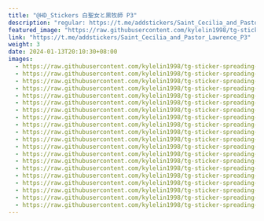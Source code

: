 ```yaml
---
title: "@HD_Stickers 白聖女と黒牧師 P3"
description: "regular: https://t.me/addstickers/Saint_Cecilia_and_Pastor_Lawrence_P3"
featured_image: "https://raw.githubusercontent.com/kylelin1998/tg-sticker-spreading-worldwide-images/main/img/69008a9b-08d1-4f1e-a0bb-7075c5663458.jpg"
link: "https://t.me/addstickers/Saint_Cecilia_and_Pastor_Lawrence_P3"
weight: 3
date: 2024-01-13T20:10:30+08:00
images:
  - https://raw.githubusercontent.com/kylelin1998/tg-sticker-spreading-worldwide-images/main/img/69008a9b-08d1-4f1e-a0bb-7075c5663458.jpg
  - https://raw.githubusercontent.com/kylelin1998/tg-sticker-spreading-worldwide-images/main/img/af487d1a-1621-4cda-ba92-cdf5ccbe9a73.jpg
  - https://raw.githubusercontent.com/kylelin1998/tg-sticker-spreading-worldwide-images/main/img/a083f95a-6d84-4a40-a01a-4f7cbc271e81.jpg
  - https://raw.githubusercontent.com/kylelin1998/tg-sticker-spreading-worldwide-images/main/img/3c01dae0-4334-49cc-ace4-d9fbb54c4236.jpg
  - https://raw.githubusercontent.com/kylelin1998/tg-sticker-spreading-worldwide-images/main/img/8e3bd716-302e-49b6-a082-886d50075285.jpg
  - https://raw.githubusercontent.com/kylelin1998/tg-sticker-spreading-worldwide-images/main/img/916ec803-1e5f-40f0-9279-ed578c30fe61.jpg
  - https://raw.githubusercontent.com/kylelin1998/tg-sticker-spreading-worldwide-images/main/img/ca5b9b6f-dae0-4b99-b7cd-544e7582e10e.jpg
  - https://raw.githubusercontent.com/kylelin1998/tg-sticker-spreading-worldwide-images/main/img/5f4e7e2e-7357-4526-b873-5347cae43471.jpg
  - https://raw.githubusercontent.com/kylelin1998/tg-sticker-spreading-worldwide-images/main/img/9aeab5da-f5a7-4158-a342-245f26d7401a.jpg
  - https://raw.githubusercontent.com/kylelin1998/tg-sticker-spreading-worldwide-images/main/img/d9ea9d26-7bc2-4be6-b742-602cf4efd443.jpg
  - https://raw.githubusercontent.com/kylelin1998/tg-sticker-spreading-worldwide-images/main/img/d2f995ae-c757-4292-bf12-430aba289091.jpg
  - https://raw.githubusercontent.com/kylelin1998/tg-sticker-spreading-worldwide-images/main/img/1b32b15d-bc94-4d60-99f3-0f0c87ba2dbe.jpg
  - https://raw.githubusercontent.com/kylelin1998/tg-sticker-spreading-worldwide-images/main/img/1ac74146-147d-4dc9-9a93-04bce9ac4905.jpg
  - https://raw.githubusercontent.com/kylelin1998/tg-sticker-spreading-worldwide-images/main/img/51ac8a9b-b7fc-468c-9b3c-ec8c29057a16.jpg
  - https://raw.githubusercontent.com/kylelin1998/tg-sticker-spreading-worldwide-images/main/img/ac20c8c8-0bfe-413e-b8ba-3fe1fa49cf9f.jpg
  - https://raw.githubusercontent.com/kylelin1998/tg-sticker-spreading-worldwide-images/main/img/73805956-420f-4f6c-949a-09b977008692.jpg
  - https://raw.githubusercontent.com/kylelin1998/tg-sticker-spreading-worldwide-images/main/img/0e9d1f26-49c2-4a85-bd98-eb9e1a42c2fd.jpg
  - https://raw.githubusercontent.com/kylelin1998/tg-sticker-spreading-worldwide-images/main/img/1eae9ba8-9027-4064-b374-48a6ae7ba88f.jpg
  - https://raw.githubusercontent.com/kylelin1998/tg-sticker-spreading-worldwide-images/main/img/df6b202a-d819-4dae-8f3a-676def7adc8d.jpg
  - https://raw.githubusercontent.com/kylelin1998/tg-sticker-spreading-worldwide-images/main/img/9c189659-ac55-460e-983e-a511d5ca00a7.jpg
---
```

